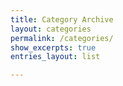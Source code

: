 ```yaml
---
title: Category Archive
layout: categories
permalink: /categories/
show_excerpts: true
entries_layout: list

---
```

